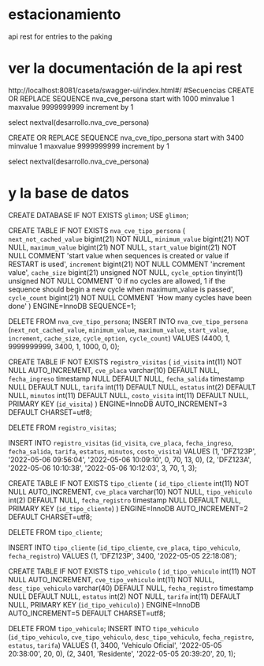 # estacionamiento
api rest for entries to the paking
# ver la documentación de la api rest 
http://localhost:8081/caseta/swagger-ui/index.html#/
#Secuencias
CREATE OR REPLACE SEQUENCE nva_cve_persona
start with 1000
minvalue 1
maxvalue 9999999999 
increment by 1

select nextval(desarrollo.nva_cve_persona)

CREATE OR REPLACE SEQUENCE nva_cve_tipo_persona
start with 3400
minvalue 1
maxvalue 9999999999 
increment by 1

select nextval(desarrollo.nva_cve_persona)

# y la base de datos
CREATE DATABASE IF NOT EXISTS `glimon`;
USE `glimon`;


CREATE TABLE IF NOT EXISTS `nva_cve_tipo_persona` (
  `next_not_cached_value` bigint(21) NOT NULL,
  `minimum_value` bigint(21) NOT NULL,
  `maximum_value` bigint(21) NOT NULL,
  `start_value` bigint(21) NOT NULL COMMENT 'start value when sequences is created or value if RESTART is used',
  `increment` bigint(21) NOT NULL COMMENT 'increment value',
  `cache_size` bigint(21) unsigned NOT NULL,
  `cycle_option` tinyint(1) unsigned NOT NULL COMMENT '0 if no cycles are allowed, 1 if the sequence should begin a new cycle when maximum_value is passed',
  `cycle_count` bigint(21) NOT NULL COMMENT 'How many cycles have been done'
) ENGINE=InnoDB SEQUENCE=1;


DELETE FROM `nva_cve_tipo_persona`;
INSERT INTO `nva_cve_tipo_persona` (`next_not_cached_value`, `minimum_value`, `maximum_value`, `start_value`, `increment`, `cache_size`, `cycle_option`, `cycle_count`) VALUES
	(4400, 1, 9999999999, 3400, 1, 1000, 0, 0);


CREATE TABLE IF NOT EXISTS `registro_visitas` (
  `id_visita` int(11) NOT NULL AUTO_INCREMENT,
  `cve_placa` varchar(10) DEFAULT NULL,
  `fecha_ingreso` timestamp NULL DEFAULT NULL,
  `fecha_salida` timestamp NULL DEFAULT NULL,
  `tarifa` int(11) DEFAULT NULL,
  `estatus` int(2) DEFAULT NULL,
  `minutos` int(11) DEFAULT NULL,
  `costo_visita` int(11) DEFAULT NULL,
  PRIMARY KEY (`id_visita`)
) ENGINE=InnoDB AUTO_INCREMENT=3 DEFAULT CHARSET=utf8;

DELETE FROM `registro_visitas`;

INSERT INTO `registro_visitas` (`id_visita`, `cve_placa`, `fecha_ingreso`, `fecha_salida`, `tarifa`, `estatus`, `minutos`, `costo_visita`) VALUES
	(1, 'DFZ123P', '2022-05-06 09:56:04', '2022-05-06 10:09:10', 0, 70, 13, 0),
	(2, 'DFZ123A', '2022-05-06 10:10:38', '2022-05-06 10:12:03', 3, 70, 1, 3);

CREATE TABLE IF NOT EXISTS `tipo_cliente` (
  `id_tipo_cliente` int(11) NOT NULL AUTO_INCREMENT,
  `cve_placa` varchar(10) NOT NULL,
  `tipo_vehiculo` int(2) DEFAULT NULL,
  `fecha_registro` timestamp NULL DEFAULT NULL,
  PRIMARY KEY (`id_tipo_cliente`)
) ENGINE=InnoDB AUTO_INCREMENT=2 DEFAULT CHARSET=utf8;


DELETE FROM `tipo_cliente`;

INSERT INTO `tipo_cliente` (`id_tipo_cliente`, `cve_placa`, `tipo_vehiculo`, `fecha_registro`) VALUES
	(1, 'DFZ123P', 3400, '2022-05-05 22:18:08');

CREATE TABLE IF NOT EXISTS `tipo_vehiculo` (
  `id_tipo_vehiculo` int(11) NOT NULL AUTO_INCREMENT,
  `cve_tipo_vehiculo` int(11) NOT NULL,
  `desc_tipo_vehiculo` varchar(40) DEFAULT NULL,
  `fecha_registro` timestamp NULL DEFAULT NULL,
  `estatus` int(2) NOT NULL,
  `tarifa` int(11) DEFAULT NULL,
  PRIMARY KEY (`id_tipo_vehiculo`)
) ENGINE=InnoDB AUTO_INCREMENT=5 DEFAULT CHARSET=utf8;

DELETE FROM `tipo_vehiculo`;
INSERT INTO `tipo_vehiculo` (`id_tipo_vehiculo`, `cve_tipo_vehiculo`, `desc_tipo_vehiculo`, `fecha_registro`, `estatus`, `tarifa`) VALUES
	(1, 3400, 'Vehiculo Oficial', '2022-05-05 20:38:00', 20, 0),
	(2, 3401, 'Residente', '2022-05-05 20:39:20', 20, 1);
